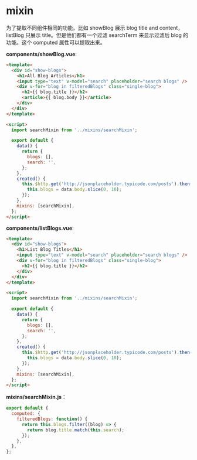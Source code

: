 # mixin

为了提取不同组件相同的功能。比如 showBlog 展示 blog title and content，listBlog 只展示 title。但是他们都有一个过滤 searchTerm 来显示过滤后 blog 的功能。这个 computed 属性可以提取出来。

**components/showBlog.vue**:

```html
<template>
  <div id="show-blogs">
    <h1>All Blog Articles</h1>
    <input type="text" v-model="search" placeholder="search blogs" />
    <div v-for="blog in filteredBlogs" class="single-blog">
      <h2>{{ blog.title }}</h2>
      <article>{{ blog.body }}</article>
    </div>
  </div>
</template>

<script>
  import searchMixin from '../mixins/searchMixin';

  export default {
    data() {
      return {
        blogs: [],
        search: '',
      };
    },
    created() {
      this.$http.get('http://jsonplaceholder.typicode.com/posts').then(function(data) {
        this.blogs = data.body.slice(0, 10);
      });
    },
    mixins: [searchMixin],
  };
</script>
```

**components/listBlogs.vue**:

```html
<template>
  <div id="show-blogs">
    <h1>List Blog Titles</h1>
    <input type="text" v-model="search" placeholder="search blogs" />
    <div v-for="blog in filteredBlogs" class="single-blog">
      <h2>{{ blog.title }}</h2>
    </div>
  </div>
</template>

<script>
  import searchMixin from '../mixins/searchMixin';

  export default {
    data() {
      return {
        blogs: [],
        search: '',
      };
    },
    created() {
      this.$http.get('http://jsonplaceholder.typicode.com/posts').then(function(data) {
        this.blogs = data.body.slice(0, 10);
      });
    },
    mixins: [searchMixin],
  };
</script>
```

**mixins/searchMixin.js**：

```javascript
export default {
  computed: {
    filteredBlogs: function() {
      return this.blogs.filter((blog) => {
        return blog.title.match(this.search);
      });
    },
  },
};
```
